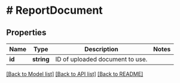 # # ReportDocument

## Properties

Name | Type | Description | Notes
------------ | ------------- | ------------- | -------------
**id** | **string** | ID of uploaded document to use. |

[[Back to Model list]](../../README.md#models) [[Back to API list]](../../README.md#endpoints) [[Back to README]](../../README.md)
